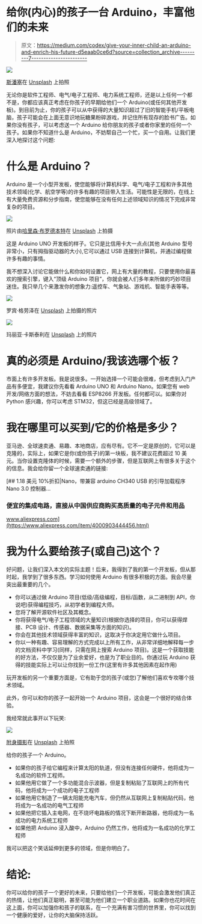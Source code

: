 # 给你(内心)的孩子一台 Arduino，丰富他们的未来

> 原文：<https://medium.com/codex/give-your-inner-child-an-arduino-and-enrich-his-future-d5eaab0ce6d?source=collection_archive---------7----------------------->

![](img/1a3dacb15ad17c76a6270240761e7c19.png)

[斯潘塞](https://unsplash.com/@spen?utm_source=medium&utm_medium=referral)在 [Unsplash](https://unsplash.com?utm_source=medium&utm_medium=referral) 上拍照

无论你是软件工程师、电气/电子工程师、电力系统工程师，还是以上任何一个都不是，你都应该真正考虑在你孩子的早期给他们一个 Arduino(或任何其他开发板)。到目前为止，你的孩子可以从中获得的大量知识超过了旧的智能手机/平板电脑，孩子可能会在上面无意识地玩糖果粉碎游戏，并记住所有现存的脸书广告。如果你没有孩子，可以考虑送一个 Arduino 给你朋友的孩子或者你家里的任何一个孩子。如果你不知道什么是 Arduino，不妨帮自己一个忙，买一个自用。让我们更深入地探讨这个问题:

# **什么是 Arduino？**

Arduino 是一个小型开发板，使您能够将计算机科学、电气/电子工程和许多其他技术领域(化学、航空学等)的许多有趣的项目带入生活。可能性是无限的，在线上有大量免费资源和分步指南，使您能够在没有任何上述领域知识的情况下完成非常复杂的项目。

![](img/8590b3f892e930f66330d464531a87f9.png)

照片由[哈里森·布罗德本特](https://unsplash.com/@harrisonbroadbent?utm_source=medium&utm_medium=referral)在 [Unsplash](https://unsplash.com?utm_source=medium&utm_medium=referral) 上拍摄

这是 Arduino UNO 开发板的样子。它只是比信用卡大一点点(其他 Arduino 型号非常小，只有拇指驱动器的大小),它可以通过 USB 连接到计算机，并通过编程做许多有趣的事情。

我不想深入讨论它能做什么和你如何设置它，网上有大量的教程，只要使用你最喜欢的搜索引擎，键入“顶级 Arduino 项目”，你就会被人们多年来所做的巧妙项目迷住。我只举几个来激发你的想象力:遥控车、气象站、游戏机、智能手表等等。

![](img/ac74d36207282fd8ec008263d74acd54.png)

罗宾·格劳泽在 [Unsplash](https://unsplash.com?utm_source=medium&utm_medium=referral) 上拍摄的照片

![](img/cbbbdf05041c3c819cfd7a51b8a2d148.png)

玛丽亚·卡斯泰利在 [Unsplash](https://unsplash.com?utm_source=medium&utm_medium=referral) 上的照片

# **真的必须是 Arduino/我该选哪个板？**

市面上有许多开发板。我是说很多。一开始选择一个可能会很难，但考虑到入门产品有多便宜，我建议你先看看 Arduino UNO 和 Arduino Nano。如果您有 web 开发/网络方面的想法，不妨去看看 ESP8266 开发板。任何都可以。如果你对 Python 感兴趣，你可以考虑 STM32，但这已经是高级领域了。

# 我在哪里可以买到/它的价格是多少？

亚马逊、全球速卖通、易趣、本地商店，应有尽有。它不一定是原创的，它可以是克隆的，实际上，如果它是你(或你孩子)的第一块板，我不建议花费超过 10 美元。当你设置克隆体的时候，需要一个额外的步骤，但是互联网上有很多关于这个的信息。我会给你留一个全球速卖通的链接:

[](https://www.aliexpress.com/item/4000903444456.html) [## 1.18 美元 10%折扣|Nano，带兼容 arduino CH340 USB 的引导加载程序 Nano 3.0 控制器…

### 便宜的集成电路，直接从中国供应商购买高质量的电子元件和用品

www.aliexpress.com](https://www.aliexpress.com/item/4000903444456.html) 

# **我为什么要给孩子(或自己)这个？**

好问题，让我们深入本文的实际主题！后来，我得到了我的第一个开发板，但从那时起，我学到了很多东西。学习如何使用 Arduino 有很多积极的方面。我会尽量突出最重要的几个。

*   你可以通过做 Arduino 项目(低级/高级编程，目标/函数，从二进制到 API，你说吧)获得编程技巧，从初学者到编程大师。
*   您将了解开源软件社区及其概念。
*   你将获得电气/电子工程领域的大量知识(根据你选择的项目，你可以获得焊接、PCB 设计、传感器、数据采集等方面的知识)。
*   你会在其他技术领域获得丰富的知识，这取决于你决定用它做什么项目。
*   你以一种有趣、容易理解的方式完成以上所有工作，从非常详细地解释每一步的文档资料中学习(同样，只需在网上搜索 Arduino 项目)。这是一个获取技能的好方法，不仅仅是为了业余爱好，也是为了职业目的。你通过玩 Arduino 获得的技能实际上可以让你找到一份工作(这里有许多其他因素在起作用)

玩开发板的另一个重要方面是，它有助于您的孩子(或您)了解他们喜欢专攻哪个技术领域。

此外，你可以和你的孩子一起开始一个 Arduino 项目，这会是一个很好的结合体验。

我经常就此事开以下玩笑:

![](img/bd9a43db1ae29001d7fc592124efcf35.png)

[附身摄影](https://unsplash.com/@possessedphotography?utm_source=medium&utm_medium=referral)在 [Unsplash](https://unsplash.com?utm_source=medium&utm_medium=referral) 上拍照

给你的孩子一个 Arduino。

*   如果你的孩子给它编程来计算太阳的轨道，但没有连接任何硬件，他将成为一名成功的软件工程师。
*   如果他用它做了一个多功能混合示波器，但是复制粘贴了互联网上的所有代码，他将成为一个成功的电子工程师
*   如果他用它制造了一辆太阳能充电汽车，但仍然从互联网上复制粘贴代码，他将成为一名成功的电气工程师
*   如果他把它插入主电网，在不烧坏电路板的情况下断开断路器，他将成为一名成功的电力系统工程师
*   如果他把 Arduino 浸入酸中，Arduino 仍然工作，他将成为一名成功的化学工程师

我可以把这个笑话延伸到更多的领域，但是你明白了。

# **结论:**

你可以给你的孩子一个更好的未来，只要给他们一个开发板，可能会激发他们真正的热情，让他们真正聪明，甚至可能为他们建立一个职业道路。如果你也花时间在这上面，你可以加强你和孩子的联系，在一个充满有害习惯的世界里，你可以找到一个健康的爱好，让你的大脑保持活跃。